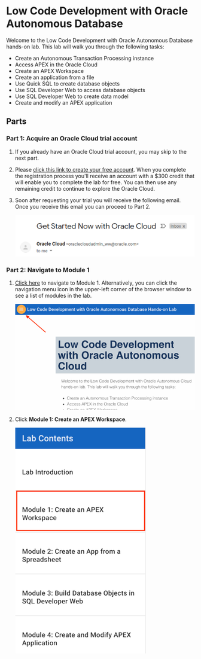 # Low Code Development with Oracle Autonomous Database

Welcome to the Low Code Development with Oracle Autonomous Database hands-on lab. This lab will walk you through the following tasks:

-  Create an Autonomous Transaction Processing instance
-  Access APEX in the Oracle Cloud
-  Create an APEX Workspace
-  Create an application from a file
-  Use Quick SQL to create database objects
-  Use SQL Developer Web to access database objects
-  Use SQL Developer Web to create data model
-  Create and modify an APEX application

## Parts

### **Part 1**: Acquire an Oracle Cloud trial account

1. If you already have an Oracle Cloud trial account, you may skip to the next part.

2. Please <a href="https://myservices.us.oraclecloud.com/mycloud/signup?language=en&sourceType=:ow:lp:cpo::RC_NAMK190523P00161:APEX_ATP_HOL&intcmp=:ow:lp:cpo::RC_NAMK190523P00161:APEX_ATP_HOL" target="_trial_">click this link to create your free account</a>. When you complete the registration process you'll receive an account with a $300 credit that will enable you to complete the lab for free. You can then use any remaining credit to continue to explore the Oracle Cloud.

3. Soon after requesting your trial you will receive the following email. Once you receive this email you can proceed to Part 2.

   ![](images/0/get-started-email.png)

### **Part 2**: Navigate to Module 1

1. [Click here](1-create-an-apex-workspace.md) to navigate to Module 1. Alternatively, you can click the navigation menu icon in the upper-left corner of the browser window to see a list of modules in the lab.

	 ![](images/0/lab-intro.png)

2. Click **Module 1: Create an APEX Workspace**.
  
   ![](images/0/lab-contents.png)
